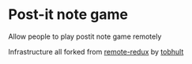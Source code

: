 # Post-it note game

Allow people to play postit note game remotely

Infrastructure all forked from [remote-redux](https://github.com/tobhult/remote-redux-app) by [tobhult](https://github.com/tobhult/)
